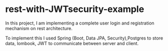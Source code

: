 # rest-with-JWTsecurity-example
In this project, I am implementing a complete user login and registration mechanism on rest architecture.

To implement this I used Spring (Boot, Data JPA, Security),Postgres to store data, lombook, JWT to communicate between server and client.
